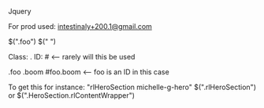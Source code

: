Jquery

For prod used: intestinaly+200.1@gmail.com

$(".foo")
$("  ")

Class: .
ID:   #   <-- rarely will this be used

.foo .boom
#foo.boom  <-- foo is an ID in this case

To get this for instance:
"rlHeroSection michelle-g-hero"
$(".rlHeroSection")
or
$(".HeroSection.rlContentWrapper")



